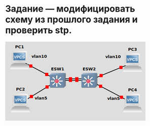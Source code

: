 ﻿# Задание — модифицировать схему из прошлого задания и проверить stp.
![Image alt](https://raw.githubusercontent.com/Kolpach/eltex-networks/main/project5/scheme.png)

